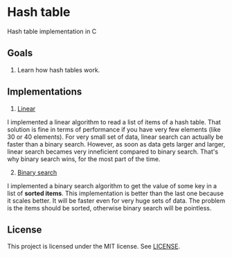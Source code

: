 # Hash table
Hash table implementation in C

## Goals

1. Learn how hash tables work.

## Implementations

1. [Linear](./linear)

I implemented a linear algorithm to read a list of items of a hash table. That solution is fine in terms of performance if you
have very few elements (like 30 or 40 elements). For very small set of data, linear search can actually be faster than a binary
search. However, as soon as data gets larger and larger, linear search becames very inneficient compared to binary search.
That's why binary search wins, for the most part of the time.

2. [Binary search](./binary_search)

I implemented a binary search algorithm to get the value of some key in a list of **sorted items**. This implementation is
better than the last one because it scales better. It will be faster even for very huge sets of data. The problem is the items
should be sorted, otherwise binary search will be pointless. 

## License
This project is licensed under the MIT license. See [LICENSE](LICENSE).
